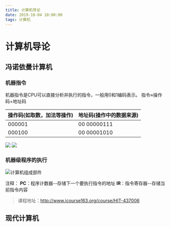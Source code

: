 ```yaml
---
title: 计算机导论
date: 2019-10-04 10:00:00
tags: 计算机
---
```


# 计算机导论

## 冯诺依曼计算机

### 机器指令

机器指令是CPU可以直接分析并执行的指令，一般用0和1编码表示。
指令≈操作码+地址码

| 操作码(如取数，加法等操作) | 地址码(操作中的数据来源) |
| -------------------------- | ------------------------ |
| 000001                     | 00 00000111              |
| 000100                     | 00 00001010              |

![](C:/Users/Administrator/Desktop/My-study-records-master/MOOC/img/%E6%9C%BA%E5%99%A8%E6%8C%87%E4%BB%A4.jpg)
![](C:/Users/Administrator/Desktop/My-study-records-master/MOOC/img/%E6%9C%BA%E5%99%A8%E6%8C%87%E4%BB%A4-2.jpg)

### 机器级程序的执行

![计算机组成部件](C:/Users/Administrator/Desktop/My-study-records-master/MOOC/img/%E8%AE%A1%E7%AE%97%E6%9C%BA%E7%BB%84%E6%88%90%E9%83%A8%E4%BB%B6.jpg)

注释：
**PC**：程序计数器--存储下一个要执行指令的地址
**IR**：指令寄存器--存储当前指令内容

> 课程地址：http://www.icourse163.org/course/HIT-437006

## 现代计算机